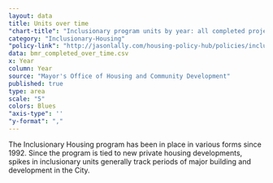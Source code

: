 ```yaml
---
layout: data
title: Units over time
"chart-title": "Inclusionary program units by year: all completed projects, 1992-2014 Q1"
category: "Inclusionary-Housing"
"policy-link": "http://jasonlally.com/housing-policy-hub/policies/inclusionary-housing/"
data: bmr_completed_over_time.csv
x: Year
column: Year
source: "Mayor's Office of Housing and Community Development"
published: true
type: area
scale: "5"
colors: Blues
"axis-type": ''
"y-format": ","
---
```


The Inclusionary Housing program has been in place in various forms since 1992. Since the program is tied to new private housing developments, spikes in inclusionary units generally track periods of major building and development in the City.